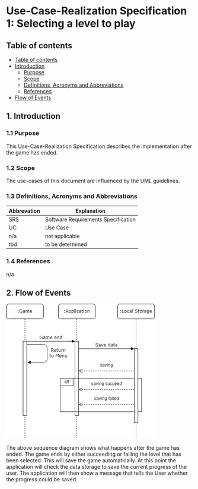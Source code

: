 # Use-Case-Realization Specification 1: Selecting a level to play

## Table of contents
- [Table of contents](#table-of-contents)
- [Introduction](#1-introduction)
  - [Purpose](#11-purpose)
  - [Scope](#12-scope)
  - [Definitions, Acronyms and Abbreviations](#13-definitions-acronyms-and-abbreviations)
  - [References](#14-references)
- [Flow of Events](#2-flow-of-events)

## 1. Introduction

### 1.1 Purpose

This Use-Case-Realization Specification describes the implementation after the game has ended.

### 1.2 Scope

The use-cases of this document are influenced by the UML guidelines.

### 1.3 Definitions, Acronyms and Abbreviations
| Abbrevation | Explanation                            |
| ----------- | -------------------------------------- |
| SRS         | Software Requirements Specification    |
| UC          | Use Case                               |
| n/a         | not applicable                         |
| tbd         | to be determined                       |

### 1.4 References

n/a

## 2. Flow of Events

![UCRS](../Pictures/sequence_diagram2.png)

The above sequence diagram shows what happens after the game has ended.
The game ends by either succeeding or failing the level that has been selected. This will save the game automatically.
At this point the application will check the data storage to save the current progress of the user. The application will then show a message that tells the User whether the progress could be saved.
